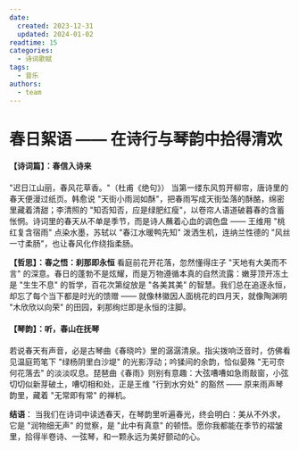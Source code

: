 ```yaml
---
date:
  created: 2023-12-31
  updated: 2024-01-02
readtime: 15
categories:
  - 诗词歌赋
tags:
  - 音乐
authors:
  - team
---
```


# 春日絮语 —— 在诗行与琴韵中拾得清欢

#### **【诗词篇】：春信入诗来**

"迟日江山丽，春风花草香。"（杜甫《绝句》）
当第一缕东风剪开柳帘，唐诗里的春天便漫过纸页。韩愈说 "天街小雨润如酥"，把春雨写成天街坠落的酥酪，绵密里藏着清甜；李清照的 "知否知否，应是绿肥红瘦"，以卷帘人语道破暮春的含蓄怅惘。诗词里的春天从不单是季节，而是诗人蘸着心血的调色盘 —— 王维用 "桃红复含宿雨" 点染水墨，苏轼以 "春江水暖鸭先知" 泼洒生机，连纳兰性德的 "风丝一寸柔肠"，也让春风化作绕指柔肠。

**【哲思】：春之悟：刹那即永恒**
看庭前花开花落，忽然懂得庄子 "天地有大美而不言" 的深意。春日的蓬勃不是炫耀，而是万物遵循本真的自然流露：嫩芽顶开冻土是 "生生不息" 的哲学，百花次第绽放是 "各美其美" 的智慧。我们总在追逐永恒，却忘了每个当下都是时光的馈赠 —— 就像林徽因人面桃花的四月天，就像陶渊明 "木欣欣以向荣" 的田园，刹那绚烂即是永恒的注脚。

#### **【琴韵】：听，春山在抚琴**

若说春天有声音，必是古琴曲《春晓吟》里的潺潺清泉。指尖拨响泛音时，仿佛看见温庭筠笔下 "绿杨阴里白沙堤" 的光影浮动；吟猱间的余韵，恰似晏殊 "无可奈何花落去" 的淡淡叹息。琵琶曲《春雨》则别有意趣：大弦嘈嘈如急雨敲窗，小弦切切似新芽破土，嘈切相和处，正是王维 "行到水穷处" 的豁然 —— 原来雨声琴韵里，藏着 "无常即有常" 的禅机。

**结语**：
当我们在诗词中读透春天，在琴韵里听遍春光，终会明白：美从不外求，它是 "润物细无声" 的觉察，是 "此中有真意" 的顿悟。愿你我都能在季节的褶皱里，拾得半卷诗、一弦琴，和一颗永远为美好颤动的心。
